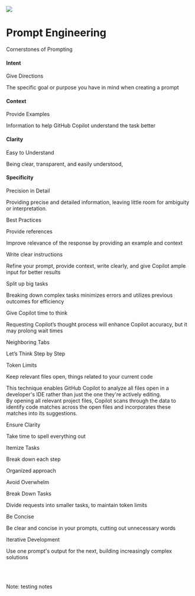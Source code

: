 <div class="container-30-70">
    <div class="column-left">
        <img style="max-width: 100%; max-height: 90%;" src="images/meeting.png">
    </div>
    <div class="column-right">
        <h1>Prompt Engineering</h1>
    </div>
</div>

<div class="container">
  <div class="column3">
    <p class="title1">Cornerstones of Prompting</p>
  </div>
</div>

<div class="container">
  <div class="column4 rounded-box-image">
    <h4>Intent</h4>
    <p class="titel"><a>Give Directions</a></p>
    <p class="subtitle">The specific goal or purpose you have in mind when creating a prompt</p>
  </div>

  <div class="column4 rounded-box-image">
    <h4>Context</h4>
    <p class="titel"><a>Provide Examples</a></p>
    <p class="subtitle">Information to help GitHub Copilot understand the task better
    </p>
  </div>
  
  <div class="column4 rounded-box-image">
    <h4>Clarity</h4>
    <p class="titel"><a>Easy to Understand</a></p>
    <p class="subtitle">Being clear, transparent, and easily understood,
    </p>
  </div>
  
  <div class="column4 rounded-box-image">
    <h4>Specificity</h4>
    <p class="titel"><a>Precision in Detail</a></p>
    <p class="subtitle">Providing precise and detailed information, leaving little room for ambiguity or interpretation.
    </p>
  </div>
</div>

<div class="container">
  <div class="column3">
    <p class="title1">Best Practices</p>
  </div>
</div>

<div class="container">
  <div class="column2 rounded-box-image">
    <p class="title">Provide references</p>
    <p class="subtitle">Improve relevance of the response by providing an example and context</p>
  </div>

  <div class="column2 rounded-box-image">
    <p class="title">Write clear instructions</p>
    <p class="subtitle">Refine your prompt, provide context, write clearly, and give Copilot ample input for better results</p>
  </div>
  
  <div class="column2 rounded-box-image">
    <p class="title">Split up big tasks</p>
    <p class="subtitle">Breaking down complex tasks minimizes errors and utilizes previous outcomes for efficiency</p>
  </div>
  
  <div class="column2 rounded-box-image">
    <p class="title">Give Copilot time to think</p>
    <p class="subtitle">Requesting Copilot’s thought process will enhance Copilot accuracy, but it may prolong wait times</p>
  </div>
</div>

<div class="container">
  <div class="column3">
    <p class="title1">Neighboring Tabs</p>
  </div>
  <div class="column3">
    <p class="title1">Let’s Think Step by Step</p>
  </div>
  <div class="column3">
    <p class="title1">Token Limits</p>
  </div>
</div>

<div class="container">
  <div class="column2 rounded-box-image">
    <p class="title"><a>Keep relevant files open</a>, things related to your current code</p>
    <p class="subtitle">This technique enables GitHub Copilot to analyze all files open in a developer's IDE rather than just the one they're actively editing. <br>By opening all relevant project files, Copilot scans through the data to identify code matches across the open files and incorporates these matches into its suggestions.</p>
  </div>

  <div class="column2 rounded-box-image">
    <p class="title">Ensure Clarity</p>
    <p class="subtitle">Take time to spell everything out</p>
    <p class="title">Itemize Tasks</p>
    <p class="subtitle">Break down each step</p>
    <p class="title">Organized approach</p>
    <p class="subtitle">Avoid Overwhelm</p>
  </div>

  <div class="column2 rounded-box-image">
    <p class="title">Break Down Tasks</p>
    <p class="subtitle">Divide requests into smaller tasks, to maintain token limits</p>
    <p class="title">Be Concise</p>
    <p class="subtitle">Be clear and concise in your prompts, cutting out unnecessary words</p>
    <p class="title">Iterative Development</p>
    <p class="subtitle">Use one prompt's output for the next, building increasingly complex solutions</p>
  </div>
</div>

<br><br>
<!-- Add some speaker notes -->

Note: testing notes
